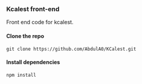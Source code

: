 ### Kcalest front-end
Front end code for kcalest.


#### Clone the repo
	git clone https://github.com/AbdulA0/KCalest.git


#### Install dependencies
	npm install